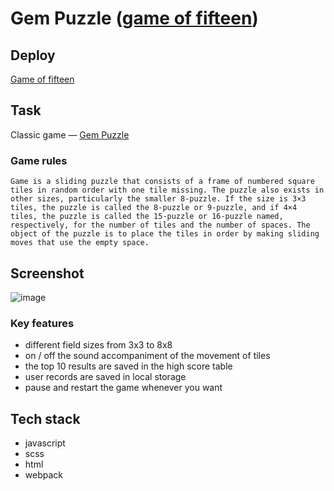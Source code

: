 # Gem Puzzle ([game of fifteen](https://en.wikipedia.org/wiki/15_puzzle))

## Deploy

[Game of fifteen](https://en.wikipedia.org/wiki/15_puzzle)

## Task

Сlassic game — [Gem Puzzle](https://en.wikipedia.org/wiki/15_puzzle)

### Game rules

`Game is a sliding puzzle that consists of a frame of numbered square tiles in random order with one tile missing. The puzzle also exists in other sizes, particularly the smaller 8-puzzle. If the size is 3×3 tiles, the puzzle is called the 8-puzzle or 9-puzzle, and if 4×4 tiles, the puzzle is called the 15-puzzle or 16-puzzle named, respectively, for the number of tiles and the number of spaces. The object of the puzzle is to place the tiles in order by making sliding moves that use the empty space.`

## Screenshot

![image](https://github.com/Alesia-Abaeva/fifteen/assets/101274979/cbf748c5-aa72-4388-8fa7-5839a59f0a63)

### Key features

- different field sizes from 3x3 to 8x8
- on / off the sound accompaniment of the movement of tiles
- the top 10 results are saved in the high score table
- user records are saved in local storage
- pause and restart the game whenever you want

## Tech stack

- javascript
- scss
- html
- webpack
